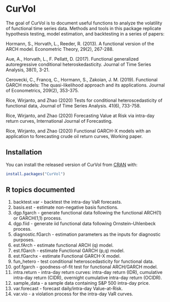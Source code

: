 
<!-- README.md is generated from README.Rmd. Please edit that file -->

# CurVol

<!-- badges: start -->

<!-- badges: end -->

The goal of CurVol is to document useful functions to analyze the
volatility of functional time series data. Methods and tools in this
package replicate hypothesis testing, model estimation, and backtesting
in a series of papers:

Hormann, S., Horvath, L., Reeder, R. (2013). A functional version of the
ARCH model. Econometric Theory, 29(2), 267-288.

Aue, A., Horvath, L., F. Pellatt, D. (2017). Functional generalized
autoregressive conditional heteroskedasticity. Journal of Time Series
Analysis, 38(1), 3-21.

Cerovecki, C., Francq, C., Hormann, S., Zakoian, J. M. (2019).
Functional GARCH models: The quasi-likelihood approach and its
applications. Journal of Econometrics, 209(2), 353-375.

Rice, Wirjanto, and Zhao (2020) Tests for conditional heteroscedasticity
of functional data, Journal of Time Series Analysis. 41(6), 733-758.

Rice, Wirjanto, and Zhao (2020) Forecasting Value at Risk via intra-day
return curves, International Journal of Forecasting.

Rice, Wirjanto, and Zhao (2020) Functional GARCH-X models with an
application to forecasting crude oil return curves, Working paper.

## Installation

You can install the released version of CurVol from
[CRAN](https://CRAN.R-project.org) with:

``` r
install.packages("CurVol")
```

## R topics documented

1.  backtest.var - backtest the intra-day VaR forecasts.
2.  basis.est - estimate non-negative basis functions.
3.  dgp.fgarch - generate functional data following the functional
    ARCH(1) or GARCH(1,1) process.
4.  dgp.fiid - generate iid functional data following Ornstein–Uhlenbeck
    process.
5.  diagnostic.fGarch - estimation parameters as the inputs for
    diagnostic purposes.
6.  est.fArch - estimate functional ARCH (q) model.
7.  est.fGarch - estimate Functional GARCH (p,q) model.
8.  est.fGarchx - estimate Functional GARCH-X model.
9.  fun\_hetero - test conditional heteroscedasticity for functional
    data.
10. gof.fgarch - goodness-of-fit test for functional ARCH/GARCH model.
11. intra.return - intra-day return curves: intra-day return (IDR),
    cumulative intra-day return (CIDR), overnight cumulative intra-day
    return (OCIDR).
12. sample\_data - a sample data containing S\&P 500 intra-day price.
13. var.forecast - forecast daily/intra-day Value-at-Risk.
14. var.vio - a violation process for the intra-day VaR curves.
